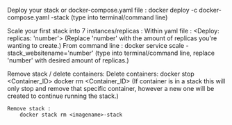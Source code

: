 Deploy your stack or docker-compose.yaml file : 
    docker deploy -c docker-compose.yaml <imagename>-stack
    (type into terminal/command line)

Scale your first stack into 7 instances/replicas :
    Within yaml file :
        <Deploy:
            replicas: 'number'>
        (Replace 'number' with the amount of replicas you're wanting to create.)
    From command line :
        docker service scale <imagename>-stack_websitename='number'
        (type into terminal/command line, replace 'number' with desired amount of replicas.)

Remove stack / delete containers:
    Delete containers: 
        docker stop <Container_ID>
        docker rm <Container_ID>
        (If container is in a stack this will only stop and remove that specific container, however a new one will be created to continue running the stack.)
    
    Remove stack :
        docker stack rm <imagename>-stack